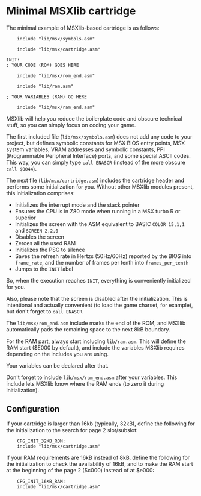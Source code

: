 # Minimal MSXlib cartridge

The minimal example of MSXlib-based cartridge is as follows:
```
	include "lib/msx/symbols.asm"

	include "lib/msx/cartridge.asm"

INIT:
; YOUR CODE (ROM) GOES HERE

	include	"lib/msx/rom_end.asm"

	include	"lib/ram.asm"

; YOUR VARIABLES (RAM) GO HERE

	include	"lib/msx/ram_end.asm"
```

MSXlib will help you reduce the boilerplate code and obscure technical stuff, so you can simply focus on coding your game.


The first included file (`lib/msx/symbols.asm`) does not add any code to your project, but defines symbolic constants for MSX BIOS entry points, MSX system variables, VRAM addresses and symbolic constants, PPI (Programmable Peripheral Interface) ports, and some special ASCII codes. This way, you can simply type `call ENASCR` (instead of the more obscure `call $0044`).


The next file (`lib/msx/cartridge.asm`) includes the cartridge header and performs some initialization for you. Without other MSXlib modules present, this initialization comprises:
* Initializes the interrupt mode and the stack pointer
* Ensures the CPU is in Z80 mode when running in a MSX turbo R or superior
* Initializes the screen with the ASM equivalent to BASIC `COLOR 15,1,1` and `SCREEN 2,2,0`
* Disables the screen
* Zeroes all the used RAM
* Initializes the PSG to silence
* Saves the refresh rate in Hertzs (50Hz/60Hz) reported by the BIOS into `frame_rate`, and the number of frames per tenth into `frames_per_tenth`
* Jumps to the `INIT` label

So, when the execution reaches `INIT`, everything is conveniently initialized for you.

Also, please note that the screen is disabled after the initialization. This is intentional and actually convenient (to load the game charset, for example), but don't forget to `call ENASCR`.


The `lib/msx/rom_end.asm` include marks the end of the ROM, and MSXlib automatically pads the remaining space to the next 8kB boundary.


For the RAM part, always start including `lib/ram.asm`. This will define the RAM start ($E000 by default), and include the variables MSXlib requires depending on the includes you are using.

Your variables can be declared after that.

Don't forget to include `lib/msx/ram_end.asm` after your variables. This include lets MSXlib know where the RAM ends (to zero it during initialization).


## Configuration

If your cartridge is larger than 16kb (typically, 32kB), define the following for the initialization to the search for page 2 slot/subslot:
```
	CFG_INIT_32KB_ROM:
	include "lib/msx/cartridge.asm"
```

If your RAM requirements are 16kB instead of 8kB, define the following for the initialization to check the availability of 16kB, and to make the RAM start at the beginning of the page 2 ($c000) instead of at $e000:
```
	CFG_INIT_16KB_RAM:
	include "lib/msx/cartridge.asm"
```
